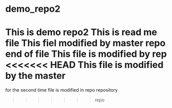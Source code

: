 # demo_repo2
This is demo repo2
This is read me file
This fiel modified by master repo
end of file
This file is modified by rep
<<<<<<< HEAD
This file is modified by the master 
=======
for the second time file is modified in repo repository
>>>>>>> repo
